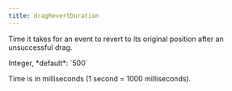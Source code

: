 ```yaml
---
title: dragRevertDuration
---
```


Time it takes for an event to revert to its original position after an unsuccessful drag.

<div class='spec' markdown='1'>
Integer, *default*: `500`
</div>

Time is in milliseconds (1 second = 1000 milliseconds).
